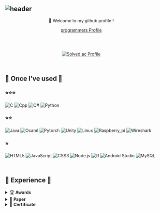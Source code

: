 ![header](https://capsule-render.vercel.app/api?type=waving&height=170&color=gradient&customColorList=1&text=Dong-gyun%20Kook&reversal=true&fontColor=FFFFFF&fontSize=65&animation=fadeIn&fontAlign=67&fontAlignY=30&desc=💻%20🇰🇷&descSize=40&descAlignY=20&descAlign=8&stroke=000000&strokeWidth=0)
---
<div align="center">
  👋 Welcome to my github profile ! <br/>
  
  [programmers Profile](https://career.programmers.co.kr/pr/kookjd7759_2633)
  
  <br/>
  <br/>
  
  [![Solved.ac Profile](http://mazassumnida.wtf/api/v2/generate_badge?boj=kookjd7759)](https://solved.ac/kookjd7759/)

  
</div>


<br/>

## 🔨 Once I've used 🔨 
### ⭐⭐⭐ 
![C](https://img.shields.io/badge/C-A8B9CC.svg?&style=flat-square&logo=c&logoColor=FFFFFF)
![Cpp](https://img.shields.io/badge/C++-00599C.svg?&style=flat-square&logo=cplusplus&logoColor=FFFFFF)
![C#](https://img.shields.io/badge/C%23-512BD4.svg?&style=flat-square&logo=csharp&logoColor=FFFFFF)
![Python](https://img.shields.io/badge/Python-3776AB.svg?&style=flat-square&logo=python&logoColor=FFFFFF) 

### ⭐⭐ 
![Java](https://img.shields.io/badge/Java-FF160B.svg?&style=flat-square&logo=Java&logoColor=FFFFFF)
![Ocaml](https://img.shields.io/badge/Ocaml-EC6813.svg?&style=flat-square&logo=ocaml&logoColor=FFFFFF)
![Pytorch](https://img.shields.io/badge/Pytorch-EE4C2C.svg?&style=flat-square&logo=pytorch&logoColor=FFFFFF)
![Unity](https://img.shields.io/badge/Unity-000000.svg?&style=flat-square&logo=unity&logoColor=FFFFFF)
![Linux](https://img.shields.io/badge/Linux-FCC624.svg?&style=flat-square&logo=linux&logoColor=FFFFFF)
![Raspberry_pi](https://img.shields.io/badge/Raspberry%20Pi-A22846.svg?&style=flat-square&logo=raspberrypi&logoColor=FFFFFF)
![Wireshark](https://img.shields.io/badge/Wireshark-1679A7.svg?&style=flat-square&logo=wireshark&logoColor=FFFFFF)

### ⭐
![HTML5](https://img.shields.io/badge/HTML5-E34F26?style=flat-square&logo=HTML5&logoColor=white)
![JavaScript](https://img.shields.io/badge/JavaScript-F7DF1E?style=flat-square&logo=JavaScript&logoColor=white)
![CSS3](https://img.shields.io/badge/CSS3-1572B6?style=flat-square&logo=CSS3&logoColor=white)
![Node.js](https://img.shields.io/badge/Node.js-339933.svg?&style=flat-square&logo=nodedotjs&logoColor=FFFFFF)
![R](https://img.shields.io/badge/R-276DC3.svg?&style=flat-square&logo=r&logoColor=FFFFFF)
![Android Studio](https://img.shields.io/badge/Android%20Studio-3DDC84.svg?&style=flat-square&logo=androidstudio&logoColor=FFFFFF)
![MySQL](https://img.shields.io/badge/MySQL-4479A1.svg?&style=flat-square&logo=mysql&logoColor=FFFFFF)

<br/>

## 📖 Experience 📖
<details>
  <summary> 🏆 <b>Awards</b> </summary> 
  
  강원대학교, **[2020학년도 핵심역량진단 수기 공모전]** - ["협동하는 나, 성장하는 너, 미래 인재는 우리"](https://itl.kangwon.ac.kr/ko/module/boarduniv/@viewer/dataroom/7548), ***장려상***
  
  강원대학교, **[2021년 SW학습/활동 수기 공모전(SW활동부문)]** - ["성장의 기틀을 다져준 T.A 활동"](https://sw.kangwon.ac.kr/index.php?mt=page&mp=5_1&mm=oxbbs&oxid=1&cpage=2&key=TITLE_CONTENT&val=%B0%F8%B8%F0%C0%FC&CAT_ID=0&BID=550&cmd=view), ***장려상***
  
  과학기술정보통신부&정보통신신산업진흥원, **[2021 공공데이터 활용 문제해결 해커톤 대회]** [View](https://github.com/user-attachments/assets/89a15c58-e49d-4ef0-a14d-0e153e295c08) - ***장려상*** 
  
  과학기술정보통신부&정보통신신산업진흥원, **[2022 공공데이터 활용 문제해결 기술개발 해커톤 대회]** [View](https://github.com/user-attachments/assets/0176e22d-38e1-4806-af5e-626a16c9c104) - ***장려상*** 


  한국정보처리학회, **[ACK 2022 학부생 논문경진대회]** - ["커뮤니케이션 플랫폼을 활용한 단말 기기 원격 제어 및 IoT 서비스"](https://kiss.kstudy.com/Detail/Ar?key=3988321), ***장려상***
  
  한국정보처리학회, **[ACK 2023 학부생 논문경진대회]** - ["태양열 에너지 발전을 통한 가상화폐 채굴"](https://kiss.kstudy.com/Detail/Ar?key=4028267), ***은상*** 🥈

  한국언론진흥재단, **[제5회 뉴스읽기 뉴스일기 공모전]** - ***금상***  [View](https://www.xn--ok0ba883aba238rca497fea.org/gallery/list.php?y=5)🥇

  강원대학교, 최우혁, **[HCI 2025 OUTSTANDING PROJECT AWARD]** - [HCI 2025 award](https://github.com/user-attachments/assets/e50dd462-2a0b-4f0e-a524-bf7f1f420c8c) ***단독 수상*** 🏅

</details>



<details>
  <summary> 📜 <b>Paper</b> </summary> 

  국동균, 한성수. (2022). **커뮤니케이션 플랫폼을 활용한 단말 기기 원격 제어 및 IoT 서비스.** 한국정보처리학회 학술대회논문집, 29(2), 110-112. [View](https://kiss.kstudy.com/Detail/Ar?key=3988321)
  
  국동균, 한성수. (2023). **태양열 에너지 발전을 통한 가상화폐 채굴.** 한국정보처리학회 학술대회논문집, 30(1), 76-77. [View](https://kiss.kstudy.com/Detail/Ar?key=4028267)

</details>



<details>
  <summary> 🪪 <b>Certificate</b> </summary> 
  
  2023.08.25 | 대한상공회의소, **컴퓨터 활용 능력 1급(Computer Specialist in Spreadsheet & Database Level -Ⅰ)**

</details>


